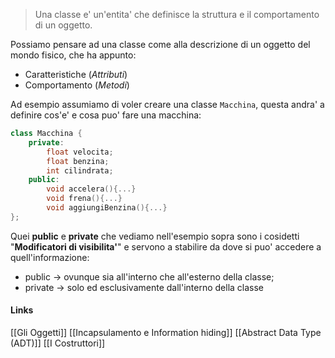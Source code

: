 >Una classe e' un'entita' che definisce la struttura e il comportamento di un oggetto.

Possiamo pensare ad una classe come alla descrizione di un oggetto del mondo fisico, che ha appunto: 
- Caratteristiche (*Attributi*)
- Comportamento (*Metodi*)

Ad esempio assumiamo di voler creare una classe ``Macchina``, questa andra' a definire cos'e' e cosa puo' fare una macchina:
```cpp
class Macchina {
	private: 
		float velocita;
		float benzina;
		int cilindrata;
	public: 
		void accelera(){...}
		void frena(){...}
		void aggiungiBenzina(){...}
};
```
Quei **public** e **private** che vediamo nell'esempio sopra sono i cosidetti "**Modificatori di visibilita'**" e servono a stabilire da dove si puo' accedere a quell'informazione:
- public -> ovunque sia all'interno che all'esterno della classe;
- private -> solo ed esclusivamente dall'interno della classe

#### Links
[[Gli Oggetti]]
[[Incapsulamento e Information hiding]]
[[Abstract Data Type (ADT)]]
[[I Costruttori]]